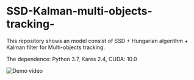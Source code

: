 # SSD-Kalman-multi-objects-tracking-
This repository shows an model consist of SSD + Hungarian algorithm + Kalman filter for Multi-objects tracking.

The dependence: Python 3.7, Kares 2.4, CUDA: 10.0 

![Demo video](https://github.com/naan32663/SSD-Kalman-multi-objects-tracking-/tree/master/demoVideo/MyVideo_1.gif)

